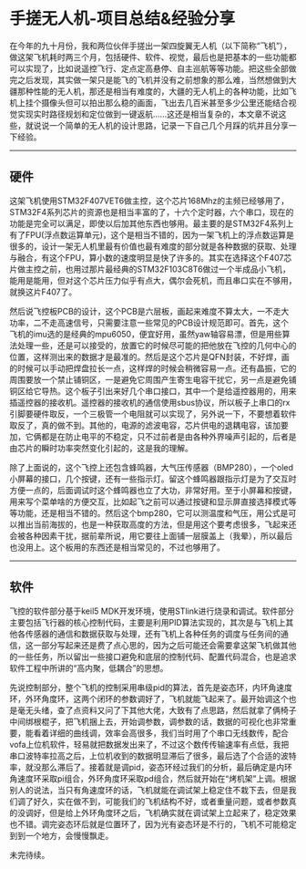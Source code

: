 # 手搓无人机-项目总结&经验分享

在今年的九十月份，我和两位伙伴手搓出一架四旋翼无人机（以下简称“飞机”），做这架飞机耗时两三个月，包括硬件、软件、视觉，最后也是把基本的一些功能都可以实现了，比如说遥控飞行、定点定高悬停、自主巡航等等功能。把这些全部做完之后发现，其实做一架只是能飞的飞机并没有之前想象的那么难，当然想做到大疆那种性能的无人机，那还是相当有难度的，大疆的无人机上的各种功能，比如飞机上挂个摄像头但可以拍出那么稳的画面，飞出去几百米甚至多少公里还能结合视觉实现实时路径规划和定位做到一键返航......这还是相当复杂的，本文章不说这些，就说说一个简单的无人机的设计思路，记录一下自己几个月踩的坑并且分享一下经验。

---

## 硬件

这架飞机使用STM32F407VET6做主控，这个芯片168Mhz的主频已经够用了，STM32F4系列芯片的资源也是相当丰富的了，十六个定时器，六个串口，现在的功能是完全可以满足，即使以后加其他东西也够用。最主要的是STM32F4系列上有了FPU(浮点数运算单元)，这个是相当不错的，因为一架飞机上的浮点数运算是很多的，设计一架无人机里最有价值也最有难度的部分就是各种数据的获取、处理与融合，有这个FPU，算小数的速度明显是快了许多的。其实在选择这个F407芯片做主控之前，也用过那片最经典的STM32F103C8T6做过一个半成品小飞机，能用是能用，但对这个芯片压力似乎有点大，偶尔会死机，而且串口实在不够用，就换这片F407了。

然后说飞控板PCB的设计，这个PCB是六层板，画起来难度不算太大，一不走大功率，二不走高速信号，只需要注意一些常见的PCB设计规范即可。首先，这个飞机的imu选的是经典的mpu6050，便宜好用，虽然yaw轴容易漂，但是用些算法处理一些，还是可以接受的，放置它的时候尽可能的把他放在飞控的几何中心的位置，这样测出来的数据才是最准的。然后是这个芯片是QFN封装，不好焊，画的时候可以手动把焊盘拉长一点，这样焊的时候会稍微容易一点。还有晶振，它的周围要放一个禁止铺铜区，一是避免它周围产生寄生电容干扰它，另一点是避免铺铜区给它导热。这个板子引出来好几个串口接口，其中一个是给遥控器用的，用来插遥控器的接收机。遥控器的接收机的通信使用sbus协议，所以板子上串口的rx引脚要硬件取反，一个三极管一个电阻就可以实现了，另外说一下，不要想着软件取反了，真的做不到。其他的，电源的滤波电容，芯片供电的退耦电容，该加要加，它俩都是在防止电平的不稳定，只不过前者是由各种外界噪声引起的，后者是由芯片的瞬时功率突然变化引起的，这是我的理解。

除了上面说的，这个飞控上还包含蜂鸣器，大气压传感器（BMP280），一个oled小屏幕的接口，几个按键，还有一些指示灯。留这个蜂鸣器跟指示灯是为了交互时方便一点的，后面调试时这个蜂鸣器也立了大功，非常好用。至于小屏幕和按键，用来写个菜单啥的方便交互，比如起飞之前可以通过按键和显示屏直接选择模式等等功能，还是相当不错的。然后这个bmp280，它可以测温度和气压，用公式是可以推出当前海拔的，也是一种获取高度的方法，但是用这个要考虑很多，飞起来还会被各种因素干扰，据前辈所说，用它要往上面铺一层膜盖上（我晕），所以最后也没用上。这个板用的东西还是相当常见的，不过也够用了。

---

## 软件

飞控的软件部分基于keil5 MDK开发环境，使用STlink进行烧录和调试。软件部分主要包括飞行器的核心控制代码，主要是利用PID算法实现的，其次是与飞机上其他各传感器的通信和数据获取与处理，还有飞机上各种任务的调度与任务间的通信，这一部分写起来还是费了点心思的，因为之后可能还会需要拿这架飞机做其他的一些任务，所以留出一些接口避免和底层的控制代码、配置代码混合，也是追求软件工程中所讲的“高内聚，低耦合”的思想。

先说控制部分，整个飞机的控制采用串级pid的算法，首先是姿态环，内环角速度环，外环角度环，这两个闭环的参数调好了，飞机就能飞起来了。最开始调这个也是毫无头绪，查了点资料又问了下其他大佬，大致有了点思路，然后就拿了俩椅子中间绑根棍子，把飞机捆上去，开始调参数，调参数的话，数据的可视化也非常重要，能看着详细的曲线调，效率会高很多，我们当时用了个串口无线数传，配合vofa上位机软件，轻易就把数据发出来了，不过这个数传传输速率有点低，我把串口波特率拉高之后，上位机收到的数据明显滞后了很多，最后选了个合适的波特率，就没那么滞后了。接着就是调pid，姿态环经过我们的分析，最后确定是内环角速度环采取pi组合，外环角度环采取pd组合，然后就开始在“烤机架”上调。根据别人的说法，当只有角速度环的话，飞机就能在调试架上稳定住不栽下去，但是我们调了好久，实在做不到，可能我们的飞机结构不好，或者重量问题，或者参数真的没调好，但是给上外环角度环之后，飞机确实就在调试架上立起来了，稳定效果也不错。调完姿态环后就是位置环了，因为光有姿态环是不行的，飞机不可能稳定到到一个地方，会慢慢飘走。

未完待续。
